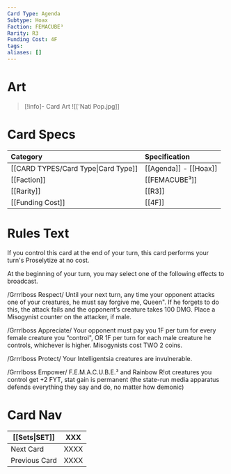 ```yaml
---
Card Type: Agenda
Subtype: Hoax
Faction: FEMACUBE³
Rarity: R3
Funding Cost: 4F
tags: 
aliases: []
---
```

# Art

> [!info]- Card Art
> ![['Nati Pop.jpg]]

# Card Specs

| Category                            | Specification     |
|:----------------------------------- |:----------------- |
| [[CARD TYPES/Card Type\|Card Type]] | [[Agenda]] - [[Hoax]] |
| [[Faction]]                         | [[FEMACUBE³]]              |
| [[Rarity]]                          | [[R3]]              |
| [[Funding Cost]]                    | [[4F]]            |

# Rules Text

If you control this card at the end of your turn, this card performs your turn's Proselytize at no cost.

At the beginning of your turn, you may select one of the following effects to broadcast. 

/Grrrlboss Respect/ 
Until your next turn, any time your opponent attacks one of your creatures, he must say forgive me, Queen". 
If he forgets to do this, the attack fails and the opponent’s creature takes 100 DMG. 
Place a Misogynist counter on the attacker, if male.

/Grrrlboss Appreciate/ 
Your opponent must pay you 1F per turn for every female creature you “control", 
OR 1F per turn for each male creature he controls, whichever is higher. 
Misogynists cost TWO 2 coins.

/Grrrlboss Protect/ 
Your Intelligentsia creatures are invulnerable.

/Grrrlboss Empower/ 
F.E.M.A.C.U.B.E.³ and Rainbow R!ot creatures you control get +2 FYT, 
stat gain is permanent (the state-run media apparatus defends everything they say and do, no matter how demonic)

# Card Nav

| [[Sets\|SET]] | XXX |  
| --- | --- |  
| Next Card | XXXX |  
| Previous Card | XXXX |  

